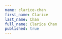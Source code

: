 ```yaml
---
name: clarice-chan
first_name: Clarice
last_name: Chan
full_name: Clarice Chan
published: true
---
```

